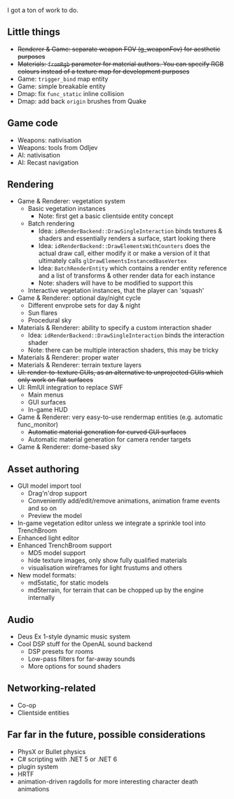 I got a ton of work to do.  

## Little things

* ~~Renderer & Game: separate weapon FOV (g_weaponFov) for aesthetic purposes~~
* ~~Materials: `fromRgb` parameter for material authors. You can specify RGB colours instead of a texture map for development purposes~~
* Game: `trigger_bind` map entity
* Game: simple breakable entity
* Dmap: fix `func_static` inline collision
* Dmap: add back `origin` brushes from Quake

## Game code

* Weapons: nativisation
* Weapons: tools from Odljev
* AI: nativisation
* AI: Recast navigation

## Rendering

* Game & Renderer: vegetation system
    * Basic vegetation instances
        * Note: first get a basic clientside entity concept
    * Batch rendering
        * Idea: `idRenderBackend::DrawSingleInteraction` binds textures & shaders and essentially renders a surface, start looking there
        * Idea: `idRenderBackend::DrawElementsWithCounters` does the actual draw call, either modify it or make a version of it that ultimately calls `glDrawElementsInstancedBaseVertex`
        * Idea: `BatchRenderEntity` which contains a render entity reference and a list of transforms & other render data for each instance
        * Note: shaders will have to be modified to support this
    * Interactive vegetation instances, that the player can 'squash'
* Game & Renderer: optional day/night cycle
    * Different envprobe sets for day & night
    * Sun flares
    * Procedural sky
* Materials & Renderer: ability to specify a custom interaction shader
    * Idea: `idRenderBackend::DrawSingleInteraction` binds the interaction shader
    * Note: there can be multiple interaction shaders, this may be tricky
* Materials & Renderer: proper water
* Materials & Renderer: terrain texture layers
* ~~UI: render-to-texture GUIs, as an alternative to unprojected GUIs which only work on flat surfaces~~
* UI: RmlUI integration to replace SWF
    * Main menus
    * GUI surfaces
    * In-game HUD
* Game & Renderer: very easy-to-use rendermap entities (e.g. automatic func_monitor)
    * ~~Automatic material generation for curved GUI surfaces~~
    * Automatic material generation for camera render targets
* Game & Renderer: dome-based sky

## Asset authoring

* GUI model import tool
    * Drag'n'drop support
    * Conveniently add/edit/remove animations, animation frame events and so on
    * Preview the model
* In-game vegetation editor unless we integrate a sprinkle tool into TrenchBroom
* Enhanced light editor
* Enhanced TrenchBroom support 
    * MD5 model support 
    * hide texture images, only show fully qualified materials
    * visualisation wireframes for light frustums and others
* New model formats:
    * md5static, for static models 
    * md5terrain, for terrain that can be chopped up by the engine internally

## Audio

* Deus Ex 1-style dynamic music system
* Cool DSP stuff for the OpenAL sound backend
    * DSP presets for rooms
    * Low-pass filters for far-away sounds
    * More options for sound shaders

## Networking-related

* Co-op
* Clientside entities

## Far far in the future, possible considerations

* PhysX or Bullet physics
* C# scripting with .NET 5 or .NET 6
* plugin system
* HRTF
* animation-driven ragdolls for more interesting character death animations
